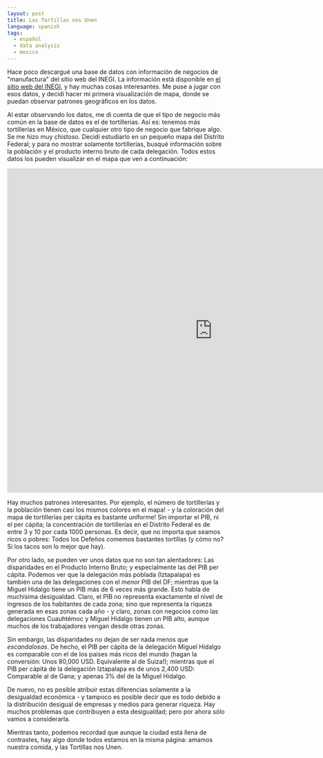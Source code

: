 ```yaml
---
layout: post
title: Las Tortillas nos Unen
language: spanish
tags:
  - español
  - data analysis
  - mexico
---
```


Hace poco descargué una base de datos con información de negocios de "manufactura" del sitio web del INEGI. 
La información está disponible en [el sitio web del INEGI](http://www3.inegi.org.mx/sistemas/descarga/), y hay
muchas cosas interesantes. Me puse a jugar con esos datos, y decidí hacer mi primera visualización de mapa, donde
se puedan observar patrones geográficos en los datos.

Al estar observando los datos, me di cuenta de que el tipo de negocio más común en la base de datos es el de 
tortillerias. Así es: tenemos más tortillerías en México, que cualquier otro tipo de negocio que fabrique algo. 
Se me hizo muy chistoso. Decidí estudiarlo en un pequeño mapa del Distrito Federal; y para no mostrar solamente 
tortillerías, busqué información sobre la población y el producto interno bruto de cada delegación. Todos
estos datos los pueden visualizar en el mapa que ven a continuación:

<iframe src="http://pabloem.github.io/inegi/df_d3_es.html" width="950" height="750" frameborder="0" scrolling="no"></iframe>

Hay muchos patrones interesantes. Por ejemplo, el número de tortillerías y la población tienen casi los mismos
colores en el mapa! - y la coloración del mapa de tortillerías per cápita es bastante uniforme! Sin importar el
PIB, ni el per cápita; la concentración de tortillerías en el Distrito Federal es de entre 3 y 10 por cada 1000 
personas. Es decir, que no importa que seamos ricos o pobres: Todos los Defeños comemos bastantes tortillas
(y cómo no? Si los tacos son lo mejor que hay).

Por otro lado, se pueden ver unos datos que no son tan alentadores: Las disparidades en el Producto Interno Bruto;
y especialmente las del PIB per cápita. Podemos ver que la delegación más poblada (Iztapalapa) es también 
una de las delegaciones con el *menor* PIB del DF; mientras que la Miguel Hidalgo tiene un PIB más de 6 veces
más grande. Esto habla de muchísima desigualdad. Claro, el PIB no representa exactamente el nivel de ingresos 
de los habitantes de cada zona; sino que representa la riqueza generada en esas zonas cada año - y claro,
zonas con negocios como las delegaciones Cuauhtémoc y Miguel Hidalgo tienen un PIB alto, aunque muchos de 
los trabajadores vengan desde otras zonas. 

Sin embargo, las disparidades no dejan de ser nada menos que *escandalosas*. De hecho, el PIB per cápita de la 
delegación Miguel Hidalgo es comparable con el de los países más ricos del mundo (hagan la conversión: Unos 
80,000 USD. Equivalente al de Suiza!); mientras que el PIB per cápita de la delegación Iztapalapa es de unos 
2,400 USD: Comparable al de Gana; y apenas 3% del de la Miguel Hidalgo.

De nuevo, no es posible atribuir estas diferencias solamente a la desigualdad económica - y tampoco es posible
decir que es todo debido a la distribución desigual de empresas y medios para generar riqueza. Hay muchos 
problemas que contribuyen a esta desigualdad; pero por ahora sólo vamos a considerarla.

Mientras tanto, podemos recordad que aunque la ciudad está llena de contrastes, hay algo donde todos estamos
en la misma página: amamos nuestra comida, y las Tortillas nos Unen.
